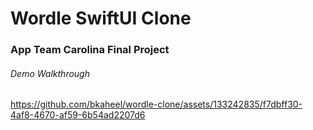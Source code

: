# Wordle SwiftUI Clone

### App Team Carolina Final Project


###### Demo Walkthrough
https://github.com/bkaheel/wordle-clone/assets/133242835/f7dbff30-4af8-4670-af59-6b54ad2207d6

